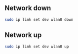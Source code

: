 ## Network down
```bash
sudo ip link set dev wlan0 down
```

## Network up
```bash
sudo ip link set dev wlan0 up
```

